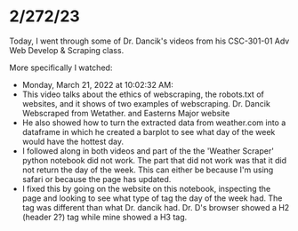 # 2/272/23

Today, I went through some of Dr. Dancik's videos from his CSC-301-01 Adv Web Develop & Scraping class.

More specifically I watched:

- Monday, March 21, 2022 at 10:02:32 AM: 
-   This video talks about the ethics of webscraping, the robots.txt of websites, and it shows of two examples of webscraping. Dr. Dancik Webscraped from Wetather. and Easterns Major website
-   He also showed how to turn the extracted data from weather.com into a dataframe in which he created a barplot to see what day of the week would have the hottest day.
-   I followed along in both videos and part of the the 'Weather Scraper' python notebook did not work. The part that did not work was  that it did not return the day of the week. This can either be because I'm using safari or because the page has updated.
-   I fixed this by going on the website on this notebook, inspecting the page and looking to see what type of tag the day of the week had. The tag was different than what Dr. dancik had. Dr. D's browser showed a H2 (header 2?) tag while mine showed a H3 tag.

